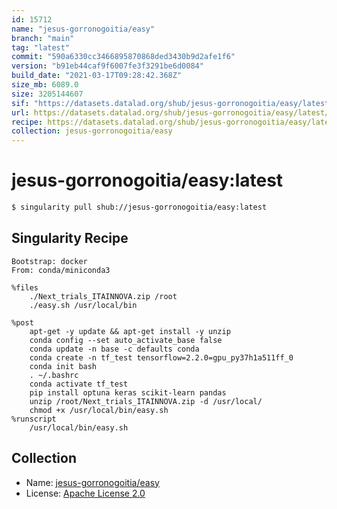 ```yaml
---
id: 15712
name: "jesus-gorronogoitia/easy"
branch: "main"
tag: "latest"
commit: "590a6330cc3466895870868ded3430b9d2afe1f6"
version: "b91eb44caf9f6007fe3f3291be6d0084"
build_date: "2021-03-17T09:28:42.368Z"
size_mb: 6089.0
size: 3205144607
sif: "https://datasets.datalad.org/shub/jesus-gorronogoitia/easy/latest/2021-03-17-590a6330-b91eb44c/b91eb44caf9f6007fe3f3291be6d0084.sif"
url: https://datasets.datalad.org/shub/jesus-gorronogoitia/easy/latest/2021-03-17-590a6330-b91eb44c/
recipe: https://datasets.datalad.org/shub/jesus-gorronogoitia/easy/latest/2021-03-17-590a6330-b91eb44c/Singularity
collection: jesus-gorronogoitia/easy
---
```


# jesus-gorronogoitia/easy:latest

```bash
$ singularity pull shub://jesus-gorronogoitia/easy:latest
```

## Singularity Recipe

```singularity
Bootstrap: docker
From: conda/miniconda3

%files
	./Next_trials_ITAINNOVA.zip /root
	./easy.sh /usr/local/bin

%post
	apt-get -y update && apt-get install -y unzip
	conda config --set auto_activate_base false
	conda update -n base -c defaults conda
	conda create -n tf_test tensorflow=2.2.0=gpu_py37h1a511ff_0
	conda init bash
	. ~/.bashrc
	conda activate tf_test
	pip install optuna keras scikit-learn pandas
	unzip /root/Next_trials_ITAINNOVA.zip -d /usr/local/
	chmod +x /usr/local/bin/easy.sh
%runscript
	/usr/local/bin/easy.sh
```

## Collection

 - Name: [jesus-gorronogoitia/easy](https://github.com/jesus-gorronogoitia/easy)
 - License: [Apache License 2.0](https://api.github.com/licenses/apache-2.0)

